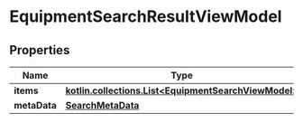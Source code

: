 
# EquipmentSearchResultViewModel

## Properties
Name | Type | Description | Notes
------------ | ------------- | ------------- | -------------
**items** | [**kotlin.collections.List&lt;EquipmentSearchViewModel&gt;**](EquipmentSearchViewModel.md) |  |  [optional]
**metaData** | [**SearchMetaData**](SearchMetaData.md) |  |  [optional]



